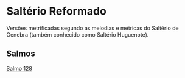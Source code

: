 # Saltério Reformado

Versões metrificadas segundo as melodias e métricas do Saltério de Genebra (também conhecido como Saltério Huguenote).

## Salmos

[Salmo 128](psalms/Salmo128.md)

